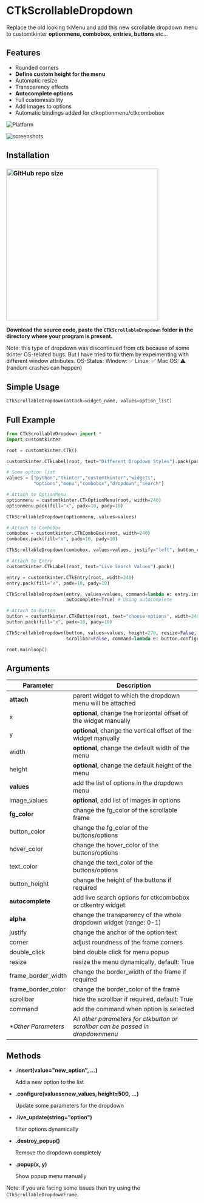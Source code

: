 # CTkScrollableDropdown
Replace the old looking tkMenu and add this new scrollable dropdown menu to customtkinter **optionmenu, combobox, entries, buttons** etc...

## Features
- Rounded corners
- **Define custom height for the menu**
- Automatic resize
- Transparency effects
- **Autocomplete options**
- Full customisability
- Add images to options
- Automatic bindings added for ctkoptionmenu/ctkcombobox

![Platform](https://img.shields.io/powershellgallery/p/Pester?color=blue)

![screenshots](https://user-images.githubusercontent.com/89206401/236677843-8d8b76fd-6145-47b1-8f4d-b6a64b08e1ea.png)

## Installation
### [<img alt="GitHub repo size" src="https://img.shields.io/github/repo-size/Akascape/CTkScrollableDropdown?&color=white&label=Download%20Source%20Code&logo=Python&logoColor=yellow&style=for-the-badge"  width="400">](https://github.com/Akascape/CTkScrollableDropdown/archive/refs/heads/main.zip)

**Download the source code, paste the `CTkScrollableDropdown` folder in the directory where your program is present.**

Note: this type of dropdown was discontinued from ctk because of some tkinter OS-related bugs. But I have tried to fix them by expeimenting with different window attributes. 
OS-Status:
Window: ✅ 
Linux: ✅
Mac OS: ⚠️ (random crashes can heppen)

## Simple Usage
```python
CTkScrollableDropdown(attach=widget_name, values=option_list)
```

## Full Example
```python
from CTkScrollableDropdown import *
import customtkinter

root = customtkinter.CTk()

customtkinter.CTkLabel(root, text="Different Dropdown Styles").pack(pady=5)

# Some option list
values = ["python","tkinter","customtkinter","widgets",
          "options","menu","combobox","dropdown","search"]

# Attach to OptionMenu 
optionmenu = customtkinter.CTkOptionMenu(root, width=240)
optionmenu.pack(fill="x", padx=10, pady=10)

CTkScrollableDropdown(optionmenu, values=values)

# Attach to Combobox
combobox = customtkinter.CTkComboBox(root, width=240)
combobox.pack(fill="x", padx=10, pady=10)

CTkScrollableDropdown(combobox, values=values, justify="left", button_color="transparent")

# Attach to Entry
customtkinter.CTkLabel(root, text="Live Search Values").pack()

entry = customtkinter.CTkEntry(root, width=240)
entry.pack(fill="x", padx=10, pady=10)

CTkScrollableDropdown(entry, values=values, command=lambda e: entry.insert(1, e),
                      autocomplete=True) # Using autocomplete

# Attach to Button 
button = customtkinter.CTkButton(root, text="choose options", width=240)
button.pack(fill="x", padx=10, pady=10)

CTkScrollableDropdown(button, values=values, height=270, resize=False, button_height=30,
                      scrollbar=False, command=lambda e: button.configure(text=e))

root.mainloop()
```

## Arguments
| Parameter | Description |
|-----------| ------------|
| **attach** | parent widget to which the dropdown menu will be attached  |
| x | **optional**, change the horizontal offset of the widget manually  |
| y | **optional**, change the vertical offset of the widget manually |
| width | **optional**, change the default width of the menu |
| height | **optional**, change the default height of the menu |
| **values** | add the list of options in the dropdown menu |
| image_values | **optional**, add list of images in options |
| **fg_color** | change the fg_color of the scrollable frame |
| button_color | change the fg_color of the buttons/options |
| hover_color | change the hover_color of the buttons/options |
| text_color | change the text_color of the buttons/options |
| button_height | change the height of the buttons if required
| **autocomplete** | add live search options for ctkcombobox or ctkentry widget |
| **alpha** | change the transparency of the whole dropdown widget (range: 0-1) |
| justify | change the anchor of the option text |
| corner | adjust roundness of the frame corners |
| double_click | bind double click for menu popup |
| resize | resize the menu dynamically, default: True |
| frame_border_width | change the border_width of the frame if required |
| frame_border_color | change the border_color of the frame |
| scrollbar | hide the scrollbar if required, default: True |
| command | add the command when option is selected |
| _*Other Parameters_ | _All other parameters for ctkbutton or scrollbar can be passed in dropdownmenu_ |

## Methods
- **.insert(value="new_option", ...)**
  
  Add a new option to the list
- **.configure(values=new_values, height=500, ...)**

  Update some parameters for the dropdown
- **.live_update(string="option")**

  filter options dynamically
- **.destroy_popup()**

  Remove the dropdown completely
- **.popup(x, y)**

  Show popup menu manually

Note: if you are facing some issues then try using the `CTkScrollableDropdownFrame`.
